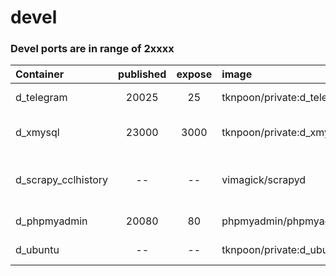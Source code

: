 # devel

### Devel ports are in range of 2xxxx
| Container   | published | expose | image | description |
| :---------- | :-------: | :----: | :---------- | ---- |
| d_telegram  |  20025    |   25   | tknpoon/private:d_telegram | smtp to Telegram  | 
| d_xmysql  |  23000    |   3000   | tknpoon/private:d_xmysql | Xmysql (mysql to REST API)  | 
| d_scrapy_cclhistory | --     |   -- |  vimagick/scrapyd | Scrapy for CCL history ; crontab to run weekly |
| d_phpmyadmin  |  20080    |   80   | phpmyadmin/phpmyadmin | php My Admin  | 
| d_ubuntu    |    --     |   --   | tknpoon/private:d_ubuntu | ubuntu 18.04 |
